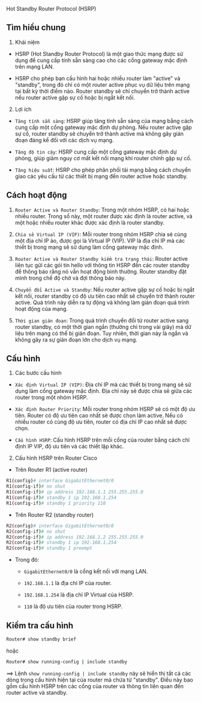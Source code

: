 Hot Standby Router Protocol (HSRP)

## Tìm hiểu chung

1. Khái niệm

- HSRP (Hot Standby Router Protocol) là một giao thức mạng được sử dụng để cung cấp tính sẵn sàng cao cho các cổng gateway mặc định trên mạng LAN. 

- HSRP cho phép bạn cấu hình hai hoặc nhiều router làm "active" và "standby", trong đó chỉ có một router active phục vụ dữ liệu trên mạng tại bất kỳ thời điểm nào. Router standby sẽ chỉ chuyển trở thành active nếu router active gặp sự cố hoặc bị ngắt kết nối.

2. Lợi ích 

- `Tăng tính sẵn sàng`: HSRP giúp tăng tính sẵn sàng của mạng bằng cách cung cấp một cổng gateway mặc định dự phòng. Nếu router active gặp sự cố, router standby sẽ chuyển trở thành active mà không gây gián đoạn đáng kể đối với các dịch vụ mạng.

- `Tăng độ tin cậy`: HSRP cung cấp một cổng gateway mặc định dự phòng, giúp giảm nguy cơ mất kết nối mạng khi router chính gặp sự cố.

- `Tăng hiệu suất`: HSRP cho phép phân phối tải mạng bằng cách chuyển giao các yêu cầu từ các thiết bị mạng đến router active hoặc standby.

## Cách hoạt động 

1. `Router Active và Router Standby`: Trong một nhóm HSRP, có hai hoặc nhiều router. Trong số này, một router được xác định là router active, và một hoặc nhiều router khác được xác định là router standby.

2. `Chia sẻ Virtual IP (VIP)`: Mỗi router trong nhóm HSRP chia sẻ cùng một địa chỉ IP ảo, được gọi là Virtual IP (VIP). VIP là địa chỉ IP mà các thiết bị trong mạng sẽ sử dụng làm cổng gateway mặc định.

3. `Router Active và Router Standby kiểm tra trạng thái`: Router active liên tục gửi các gói tin hello với thông tin HSRP đến các router standby để thông báo rằng nó vẫn hoạt động bình thường. Router standby đặt mình trong chế độ chờ và đợi thông báo này.

4. `Chuyển đổi Active và Standby`: Nếu router active gặp sự cố hoặc bị ngắt kết nối, router standby có độ ưu tiên cao nhất sẽ chuyển trở thành router active. Quá trình này diễn ra tự động và không làm gián đoạn quá trình hoạt động của mạng.

5. `Thời gian gián đoạn`: Trong quá trình chuyển đổi từ router active sang router standby, có một thời gian ngắn (thường chỉ trong vài giây) mà dữ liệu trên mạng có thể bị gián đoạn. Tuy nhiên, thời gian này là ngắn và không gây ra sự gián đoạn lớn cho dịch vụ mạng.


## Cấu hình

1. Các bước cấu hình

- `Xác định Virtual IP (VIP)`: Địa chỉ IP mà các thiết bị trong mạng sẽ sử dụng làm cổng gateway mặc định. Địa chỉ này sẽ được chia sẻ giữa các router trong một nhóm HSRP.

- `Xác định Router Priority`: Mỗi router trong nhóm HSRP sẽ có một độ ưu tiên. Router có độ ưu tiên cao nhất sẽ được chọn làm active. Nếu có nhiều router có cùng độ ưu tiên, router có địa chỉ IP cao nhất sẽ được chọn.

- `Cấu hình HSRP`: Cấu hình HSRP trên mỗi cổng của router bằng cách chỉ định IP VIP, độ ưu tiên và các thiết lập khác.

2. Cấu hình HSRP trên Router Cisco

- Trên Router R1 (active router)

```sh
R1(config)# interface GigabitEthernet0/0
R1(config-if)# no shut
R1(config-if)# ip address 192.168.1.1 255.255.255.0
R1(config-if)# standby 1 ip 192.168.1.254
R1(config-if)# standby 1 priority 110
```

-  Trên Router R2 (standby router)

```sh
R2(config)# interface GigabitEthernet0/0
R2(config-if)# no shut
R2(config-if)# ip address 192.168.1.2 255.255.255.0
R2(config-if)# standby 1 ip 192.168.1.254
R2(config-if)# standby 1 preempt
```
- Trong đó:

	+ `GigabitEthernet0/0` là cổng kết nối với mạng LAN.

	+ `192.168.1.1` là địa chỉ IP của router.

	+ `192.168.1.254` là địa chỉ IP Virtual của HSRP.

	+ `110` là độ ưu tiên của router trong HSRP.

## Kiểm tra cấu hình

```sh
Router# show standby brief
```
hoặc

```sh
Router# show running-config | include standby
```
==> Lệnh `show running-config | include standby` này sẽ hiển thị tất cả các dòng trong cấu hình hiện tại của router mà chứa từ "standby". Điều này bao gồm cấu hình HSRP trên các cổng của router và thông tin liên quan đến router active và standby.
